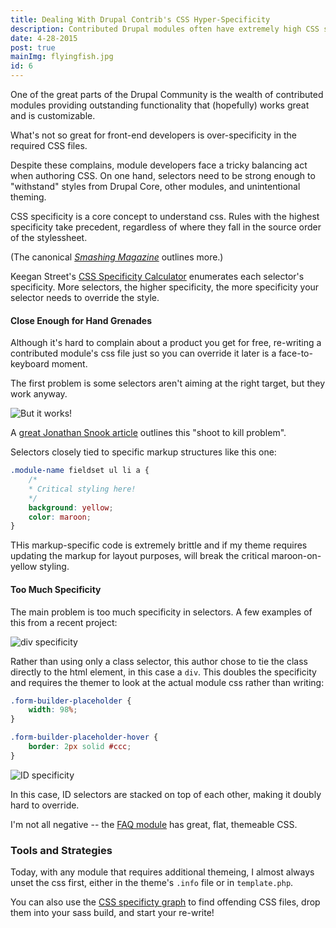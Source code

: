 ```yaml
---
title: Dealing With Drupal Contrib's CSS Hyper-Specificity
description: Contributed Drupal modules often have extremely high CSS specificity scores. Here is a toolset and strategy I use for manageable theming.
date: 4-28-2015
post: true
mainImg: flyingfish.jpg
id: 6
---
```


One of the great parts of the Drupal Community is the wealth of contributed modules providing outstanding functionality that (hopefully) works great and is customizable.

What's not so great for front-end developers is over-specificity in the required CSS files.

Despite these complains, module developers face a tricky balancing act when authoring CSS. On one hand, selectors need to be strong enough to "withstand" styles from Drupal Core, other modules, and unintentional theming.

CSS specificity is a core concept to understand css. Rules with the highest specificity take precedent, regardless of where they fall in the source order of the stylessheet.

(The canonical _[Smashing Magazine](http://www.smashingmagazine.com/2007/07/27/css-specificity-things-you-should-know/)_ outlines more.)

Keegan Street's [CSS Specificity Calculator](https://github.com/keeganstreet/specificity) enumerates each selector's specificity. More selectors, the higher specificity, the more specificity your selector needs to override the style.

#### Close Enough for Hand Grenades

Although it's hard to complain about a product you get for free, re-writing a contributed module's css file just so you can override it later is a face-to-keyboard moment.

The first problem is some selectors aren't aiming at the right target, but they work anyway.

![But it works!](http://38.media.tumblr.com/b8cb167b2938d75922dce023e4992947/tumblr_inline_mmjciibel51qz4rgp.jpg)

A [great Jonathan Snook article](http://csswizardry.com/2012/07/shoot-to-kill-css-selector-intent/) outlines this "shoot to kill problem".

Selectors closely tied to specific markup structures like this one:

```css
.module-name fieldset ul li a {
    /*
    * Critical styling here!
    */
    background: yellow;
    color: maroon;
}
```

THis markup-specific code is extremely brittle and if my theme requires updating the markup for layout purposes, will break the critical maroon-on-yellow styling.

#### Too Much Specificity
The main problem is too much specificity in selectors. A few examples of this from a recent project:

![div specificity](/images/div-specificity.png)

Rather than using only a class selector, this author chose to tie the class directly to the html element, in this case a `div`. This doubles the specificity and requires the themer to look at the actual module css rather than writing:

```css
.form-builder-placeholder {
    width: 98%;
}

.form-builder-placeholder-hover {
    border: 2px solid #ccc;
}
```

![ID specificity](/images/media-selector.png)

In this case, ID selectors are stacked on top of each other, making it doubly hard to override.

I'm not all negative -- the [FAQ module](http://www.drupal.org/project/faq) has great, flat, themeable CSS.


### Tools and Strategies

Today, with any module that requires additional themeing, I almost always unset the css first, either in the theme's `.info` file or in `template.php`.

You can also use the [CSS specificty graph](https://github.com/pocketjoso/specificity-graph) to find offending CSS files, drop them into your sass build, and start your re-write!
